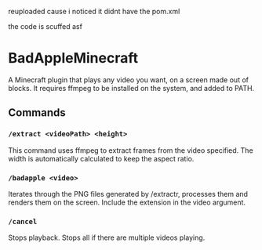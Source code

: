 reuploaded cause i noticed it didnt have the pom.xml

the code is scuffed asf
# BadAppleMinecraft

A Minecraft plugin that plays any video you want, on a screen made out of blocks. It requires ffmpeg to be installed on
the system, and added to PATH.

## Commands

### `/extract <videoPath> <height>`

This command uses ffmpeg to extract frames from the video specified. The width is automatically calculated to keep the
aspect ratio.

### `/badapple <video>`

Iterates through the PNG files generated by /extractr, processes them and renders them on the screen. Include the
extension in the video argument.

### `/cancel`

Stops playback. Stops all if there are multiple videos playing.
